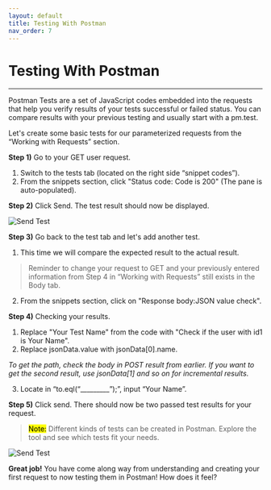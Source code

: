 ```yaml
---
layout: default
title: Testing With Postman
nav_order: 7
---
```


# Testing With Postman
---

Postman Tests are a set of JavaScript codes embedded into the requests that help you verify results of your tests successful or failed status. You can compare results with your previous testing and usually start with a pm.test. 

Let's create some basic tests for our parameterized requests from the “Working with Requests” section.

**Step 1)** Go to your GET user request.
1. Switch to the tests tab (located on the right side “snippet codes”).
2. From the snippets section, click "Status code: Code is 200" (The pane is auto-populated).

**Step 2)** Click Send. The test result should now be displayed.

![Send Test](https://raw.githubusercontent.com/cee-elle/postman-documentation/gh-pages/docs/raw/testing1.png)

**Step 3)** Go back to the test tab and let's add another test. 
1. This time we will compare the expected result to the actual result. 

> Reminder to change your request to GET and your previously entered information from Step 4 in “Working with Requests” still exists in the Body tab.

2. From the snippets section, click on "Response body:JSON value check".

**Step 4)** Checking your results.
  1. Replace "Your Test Name" from the code with "Check if the user with id1 is Your Name".
  2. Replace jsonData.value with jsonData[0].name.

*To get the path, check the body in POST result from earlier. If you want to get the second result, use jsonData[1] and so on for incremental results.*

  3. Locate in “to.eql(“_________”);”, input “Your Name”.

**Step 5)** Click send. There should now be two passed test results for your request.

> <mark>Note:</mark> Different kinds of tests can be created in Postman. Explore the tool and see which tests fit your needs.

![Send Test](https://raw.githubusercontent.com/cee-elle/postman-documentation/gh-pages/docs/raw/testing2.png)

**Great job!** You have come along way from understanding and creating your first request to now testing them in Postman! How does it feel? 
